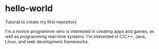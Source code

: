 # hello-world
Tutorial to create my first repository

I'm a novice programmer who is interested in creating apps and games, 
as well as programming real-time systems. I'm interested in C/C++, Java, 
Linux, and web development frameworks.
